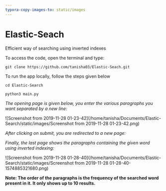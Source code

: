 ```yaml
---
typora-copy-images-to: static/images
---
```


# Elastic-Seach
Efficient way of searching using inverted indexes



To access the code, open the terminal and type:

`git clone https://github.com/tanisha03/Elastic-Seach.git`



To run the app locally, follow the steps given below

`cd Elastic-Search`

`python3 main.py`



*The opening page is given below, you enter the various paragraphs you want separated by a new line:*

![Screenshot from 2019-11-28 01-23-42](/home/tanisha/Documents/Elastic-Search/static/images/Screenshot from 2019-11-28 01-23-42.png)

*After clicking on submit, you are redirected to a new page:*

*Finally, the last page shows the paragraphs containing the given word using inverted indexing:*

![Screenshot from 2019-11-28 01-28-40](/home/tanisha/Documents/Elastic-Search/static/images/Screenshot from 2019-11-28 01-28-40-1574885321680.png)

**Note: The order of the paragraphs is the frequency of the searched word present in it. It only shows up to 10 results.**



